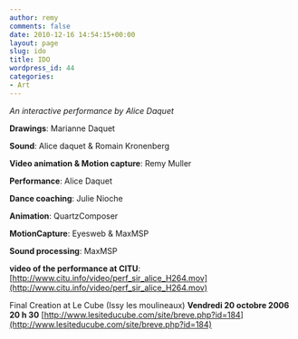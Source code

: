 ```yaml
---
author: remy
comments: false
date: 2010-12-16 14:54:15+00:00
layout: page
slug: ido
title: IDO
wordpress_id: 44
categories:
- Art
---
```


_An interactive performance by Alice Daquet_

**Drawings**: Marianne Daquet

**Sound**: Alice daquet & Romain Kronenberg

**Video animation & Motion capture**: Remy Muller

**Performance**: Alice Daquet

**Dance coaching**: Julie Nioche

**Animation**: QuartzComposer

**MotionCapture**: Eyesweb & MaxMSP

**Sound processing**: MaxMSP

**video of the performance at CITU**: [http://www.citu.info/video/perf_sir_alice_H264.mov](http://www.citu.info/video/perf_sir_alice_H264.mov)

Final Creation at Le Cube (Issy les moulineaux) 
**Vendredi 20 octobre 2006 20 h 30**
[http://www.lesiteducube.com/site/breve.php?id=184](http://www.lesiteducube.com/site/breve.php?id=184)
